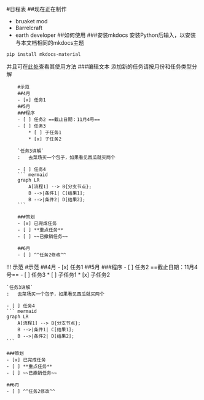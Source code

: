 #日程表
##现在正在制作
* bruaket mod
* Barrelcraft
* earth developer
##如何使用
###安装mkdocs
安装Python后输入，以安装与本文档相同的mkdocs主题
```
pip install mkdocs-material
```
并且可在[此处](https://squidfunk.github.io/mkdocs-material/reference/)查看其使用方法
###编辑文本
添加新的任务请按月份和任务类型分解
```
    #示范
    ##4月
    - [x] 任务1
    ##5月
    ###程序
    - [ ] 任务2 ==截止日期：11月4号==
    - [ ] 任务3
        * [ ] 子任务1
        * [x] 子任务2

    `任务3详解`
    :   去菜场买一个包子，如果看见西瓜就买两个

    - [ ] 任务4
    ``` mermaid
    graph LR
        A[流程1] --> B{分支节点};
        B -->|条件1| C[结果1];
        B -->|条件2| D[结果2];
    ```

    ###策划
    - [x] 已完成任务
    - [ ] **重点任务**
    - [ ] ~~已撤销任务~~

    ##6月
    - [ ] ^^任务2修改^^
```
!!! 示范
    #示范
    ##4月
    - [x] 任务1
    ##5月
    ###程序
    - [ ] 任务2 ==截止日期：11月4号==
    - [ ] 任务3
        * [ ] 子任务1
        * [x] 子任务2

    `任务3详解`
    :   去菜场买一个包子，如果看见西瓜就买两个

    - [ ] 任务4
    ``` mermaid
    graph LR
        A[流程1] --> B{分支节点};
        B -->|条件1| C[结果1];
        B -->|条件2| D[结果2];
    ```

    ###策划
    - [x] 已完成任务
    - [ ] **重点任务**
    - [ ] ~~已撤销任务~~

    ##6月
    - [ ] ^^任务2修改^^